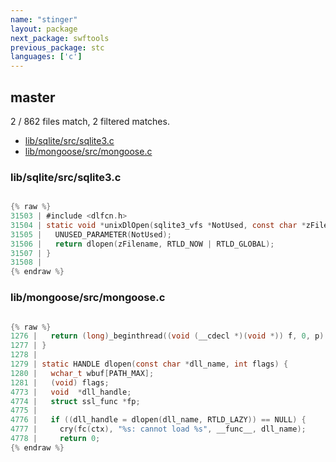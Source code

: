 ```yaml
---
name: "stinger"
layout: package
next_package: swftools
previous_package: stc
languages: ['c']
---
```

## master
2 / 862 files match, 2 filtered matches.

 - [lib/sqlite/src/sqlite3.c](#libsqlitesrcsqlite3c)
 - [lib/mongoose/src/mongoose.c](#libmongoosesrcmongoosec)

### lib/sqlite/src/sqlite3.c

```c

{% raw %}
31503 | #include <dlfcn.h>
31504 | static void *unixDlOpen(sqlite3_vfs *NotUsed, const char *zFilename){
31505 |   UNUSED_PARAMETER(NotUsed);
31506 |   return dlopen(zFilename, RTLD_NOW | RTLD_GLOBAL);
31507 | }
31508 | 
{% endraw %}

```
### lib/mongoose/src/mongoose.c

```c

{% raw %}
1276 |   return (long)_beginthread((void (__cdecl *)(void *)) f, 0, p) == -1L ? -1 : 0;
1277 | }
1278 | 
1279 | static HANDLE dlopen(const char *dll_name, int flags) {
1280 |   wchar_t wbuf[PATH_MAX];
1281 |   (void) flags;
4773 |   void  *dll_handle;
4774 |   struct ssl_func *fp;
4775 | 
4776 |   if ((dll_handle = dlopen(dll_name, RTLD_LAZY)) == NULL) {
4777 |     cry(fc(ctx), "%s: cannot load %s", __func__, dll_name);
4778 |     return 0;
{% endraw %}

```